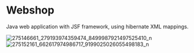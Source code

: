 # Webshop
Java web application with JSF framework, using hibernate XML mappings.

![275146661_279193974359474_8499987921497525410_n](https://user-images.githubusercontent.com/99958623/157039992-28f4b869-38d6-45ee-9555-730a96efb116.png)
![275152161_662617974986717_9199025026055498183_n](https://user-images.githubusercontent.com/99958623/157040017-76e98f1a-6984-4bfd-ab4f-a73af128f5de.png)
